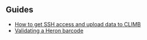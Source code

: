 ## Guides

* [How to get SSH access and upload data to CLIMB](upload-instructions)
* [Validating a Heron barcode](heron-barcodes)
